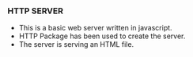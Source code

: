 ### HTTP SERVER
- This is a basic web server written in javascript.
- HTTP Package has been used to create the server.
- The server is serving an HTML file.